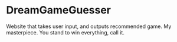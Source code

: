 # DreamGameGuesser
Website that takes user input, and outputs recommended game. My masterpiece. 
You stand to win everything, call it.
